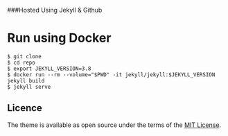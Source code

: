 

###Hosted Using Jekyll & Github

# Run using Docker 

```
$ git clone 
$ cd repo
$ export JEKYLL_VERSION=3.8
$ docker run --rm --volume="$PWD" -it jekyll/jekyll:$JEKYLL_VERSION jekyll build
$ jekyll serve
```

## Licence

The theme is available as open source under the terms of the [MIT License](https://opensource.org/licenses/MIT).



